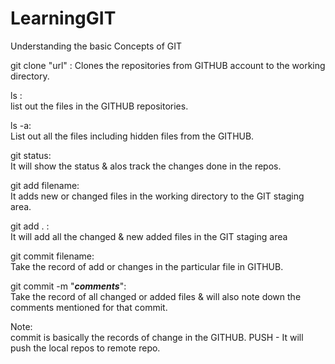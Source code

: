 # LearningGIT
Understanding the basic Concepts of GIT

<!-- GIT Commands in Terminal-->

git clone "url" :   Clones the repositories from GITHUB account to the working directory.

ls : <br>  list out the files in the GITHUB repositories.

ls -a: <br>   List out all the files including hidden files from the GITHUB.

git status: <br>    It will show the status & alos track the changes done in the repos.

git add filename: <br>   It adds new or changed files in the working directory to the GIT staging area.

git add . : <br>   It will add all the changed & new added files in the GIT staging area

git commit filename: <br> Take the record of add or changes in the particular file in GITHUB.

git commit -m "___comments___": <br>  Take the record of all changed or added files & will also note down the comments 
                                  mentioned for that commit.

Note: <br>  commit is basically the records of change in the GITHUB.
        PUSH -  It will push the local repos to remote repo.






